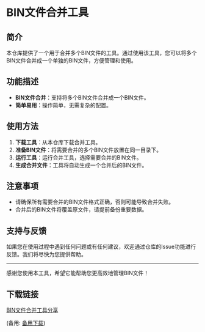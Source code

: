 # BIN文件合并工具

## 简介

本仓库提供了一个用于合并多个BIN文件的工具。通过使用该工具，您可以将多个BIN文件合并成一个单独的BIN文件，方便管理和使用。

## 功能描述

- **BIN文件合并**：支持将多个BIN文件合并成一个BIN文件。
- **简单易用**：操作简单，无需复杂的配置。

## 使用方法

1. **下载工具**：从本仓库下载合并工具。
2. **准备BIN文件**：将需要合并的多个BIN文件放置在同一目录下。
3. **运行工具**：运行合并工具，选择需要合并的BIN文件。
4. **生成合并文件**：工具将自动生成一个合并后的BIN文件。

## 注意事项

- 请确保所有需要合并的BIN文件格式正确，否则可能导致合并失败。
- 合并后的BIN文件将覆盖原文件，请提前备份重要数据。

## 支持与反馈

如果您在使用过程中遇到任何问题或有任何建议，欢迎通过仓库的Issue功能进行反馈。我们将尽快为您提供帮助。

---

感谢您使用本工具，希望它能帮助您更高效地管理BIN文件！

## 下载链接
[BIN文件合并工具分享](https://pan.quark.cn/s/e0b9012fcf97) 

(备用: [备用下载](https://pan.baidu.com/s/1W_C15ZgNfpP00_3LHDbwQg?pwd=1234))
